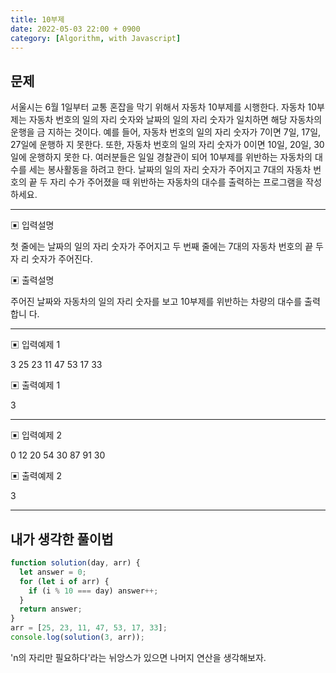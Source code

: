```yaml
---
title: 10부제
date: 2022-05-03 22:00 + 0900
category: [Algorithm, with Javascript]
---
```


## 문제

서울시는 6월 1일부터 교통 혼잡을 막기 위해서 자동차 10부제를 시행한다. 자동차 10부제는
자동차 번호의 일의 자리 숫자와 날짜의 일의 자리 숫자가 일치하면 해당 자동차의 운행을 금
지하는 것이다. 예를 들어, 자동차 번호의 일의 자리 숫자가 7이면 7일, 17일, 27일에 운행하
지 못한다. 또한, 자동차 번호의 일의 자리 숫자가 0이면 10일, 20일, 30일에 운행하지 못한
다.
여러분들은 일일 경찰관이 되어 10부제를 위반하는 자동차의 대수를 세는 봉사활동을 하려고
한다. 날짜의 일의 자리 숫자가 주어지고 7대의 자동차 번호의 끝 두 자리 수가 주어졌을 때
위반하는 자동차의 대수를 출력하는 프로그램을 작성하세요.

<hr>

▣ 입력설명

첫 줄에는 날짜의 일의 자리 숫자가 주어지고 두 번째 줄에는 7대의 자동차 번호의 끝 두 자
리 숫자가 주어진다.

▣ 출력설명

주어진 날짜와 자동차의 일의 자리 숫자를 보고 10부제를 위반하는 차량의 대수를 출력합니
다.

<hr>

▣ 입력예제 1

3
25 23 11 47 53 17 33

▣ 출력예제 1

3

<hr>

▣ 입력예제 2

0
12 20 54 30 87 91 30

▣ 출력예제 2

3

<hr>

## 내가 생각한 풀이법

```js
function solution(day, arr) {
  let answer = 0;
  for (let i of arr) {
    if (i % 10 === day) answer++;
  }
  return answer;
}
arr = [25, 23, 11, 47, 53, 17, 33];
console.log(solution(3, arr));
```

'n의 자리만 필요하다'라는 뉘앙스가 있으면 나머지 연산을 생각해보자.

